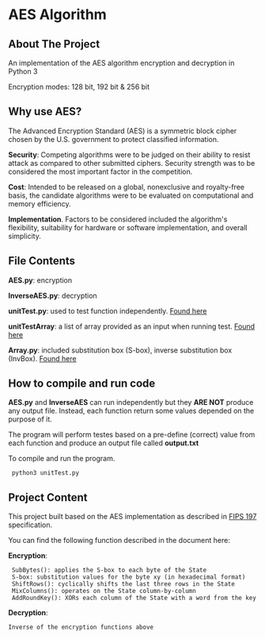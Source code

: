 # AES Algorithm




## About The Project

An implementation of the AES algorithm encryption and decryption in Python 3

Encryption modes: 128 bit, 192 bit & 256 bit

## Why use AES?
The Advanced Encryption Standard (AES) is a symmetric block cipher chosen by the U.S. government to protect classified information.

**Security**: Competing algorithms were to be judged on their ability to resist attack as compared to other submitted ciphers. Security strength was to be considered the most important factor in the competition.

**Cost**: Intended to be released on a global, nonexclusive and royalty-free basis, the candidate algorithms were to be evaluated on computational and memory efficiency.

**Implementation**. Factors to be considered included the algorithm's flexibility, suitability for hardware or software implementation, and overall simplicity.

## File Contents

**AES.py**: encryption

**InverseAES.py**: decryption

**unitTest.py**: used to test function independently. [Found here](https://userlab.utk.edu/courses/cosc483/resources/aes-unit-tests)

**unitTestArray**: a list of array provided as an input when running test. [Found here](https://userlab.utk.edu/courses/cosc483/resources/aes-arrays)

**Array.py**: included substitution box (S-box), inverse substitution box (InvBox). [Found here](https://userlab.utk.edu/courses/cosc483/resources/aes-arrays)

## How to compile and run code

**AES.py** and **InverseAES** can run independently but they **ARE NOT** produce any output file. Instead, each function return some values depended on the purpose of it.

The program will perform testes based on a pre-define (correct) value from each function and produce an output file called **output.txt**

To compile and run the program. 

     python3 unitTest.py

     
## Project Content
This project built based on the AES implementation as described in [FIPS 197](https://nvlpubs.nist.gov/nistpubs/FIPS/NIST.FIPS.197.pdf) specification.

You can find the following function described in the document here:

**Encryption**:
      
     SubBytes(): applies the S-box to each byte of the State
     S-box: substitution values for the byte xy (in hexadecimal format)
     ShiftRows(): cyclically shifts the last three rows in the State
     MixColumns(): operates on the State column-by-column
     AddRoundKey(): XORs each column of the State with a word from the key
     
**Decryption**:

    Inverse of the encryption functions above

























    
